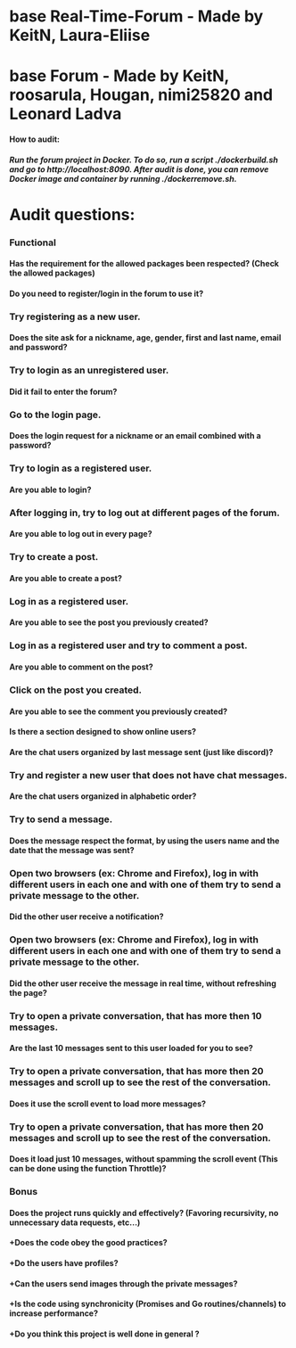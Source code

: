 # base Real-Time-Forum - Made by KeitN, Laura-Eliise
# base Forum - Made by KeitN, roosarula, Hougan, nimi25820 and Leonard Ladva
#### How to audit:

##### Run the forum project in Docker. To do so, run a script ./dockerbuild.sh and go to http://localhost:8090. After audit is done, you can remove Docker image and container by running ./dockerremove.sh.

# Audit questions:

### Functional
#### Has the requirement for the allowed packages been respected? (Check the allowed packages)
#### Do you need to register/login in the forum to use it?

### Try registering as a new user.
#### Does the site ask for a nickname, age, gender, first and last name, email and password?

### Try to login as an unregistered user.
#### Did it fail to enter the forum?

### Go to the login page.
#### Does the login request for a nickname or an email combined with a password?

### Try to login as a registered user.
#### Are you able to login?

### After logging in, try to log out at different pages of the forum.
#### Are you able to log out in every page?

### Try to create a post.
#### Are you able to create a post?

### Log in as a registered user.
#### Are you able to see the post you previously created?

### Log in as a registered user and try to comment a post.
#### Are you able to comment on the post?

### Click on the post you created.
#### Are you able to see the comment you previously created?
#### Is there a section designed to show online users?
#### Are the chat users organized by last message sent (just like discord)?

### Try and register a new user that does not have chat messages.
#### Are the chat users organized in alphabetic order?

### Try to send a message.
#### Does the message respect the format, by using the users name and the date that the message was sent?

### Open two browsers (ex: Chrome and Firefox), log in with different users in each one and with one of them try to send a private message to the other.
#### Did the other user receive a notification?

### Open two browsers (ex: Chrome and Firefox), log in with different users in each one and with one of them try to send a private message to the other.
#### Did the other user receive the message in real time, without refreshing the page?

### Try to open a private conversation, that has more then 10 messages.
#### Are the last 10 messages sent to this user loaded for you to see?

### Try to open a private conversation, that has more then 20 messages and scroll up to see the rest of the conversation.
#### Does it use the scroll event to load more messages?

### Try to open a private conversation, that has more then 20 messages and scroll up to see the rest of the conversation.
#### Does it load just 10 messages, without spamming the scroll event (This can be done using the function Throttle)?

### Bonus
#### Does the project runs quickly and effectively? (Favoring recursivity, no unnecessary data requests, etc...)
#### +Does the code obey the good practices?
#### +Do the users have profiles?
#### +Can the users send images through the private messages?
#### +Is the code using synchronicity (Promises and Go routines/channels) to increase performance?
#### +Do you think this project is well done in general ?